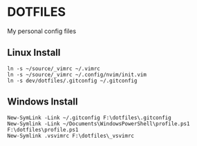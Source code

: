 # DOTFILES

My personal config files

## Linux Install

    ln -s ~/source/_vimrc ~/.vimrc
    ln -s ~/source/_vimrc ~/.config/nvim/init.vim
    ln -s dev/dotfiles/.gitconfig ~/.gitconfig	

## Windows Install

    New-SymLink -Link ~/.gitconfig F:\dotfiles\.gitconfig
    New-Symlink -Link ~/Documents\WindowsPowerShell\profile.ps1 F:\dotfiles\profile.ps1
    New-Symlink .vsvimrc F:\dotfiles\_vsvimrc


